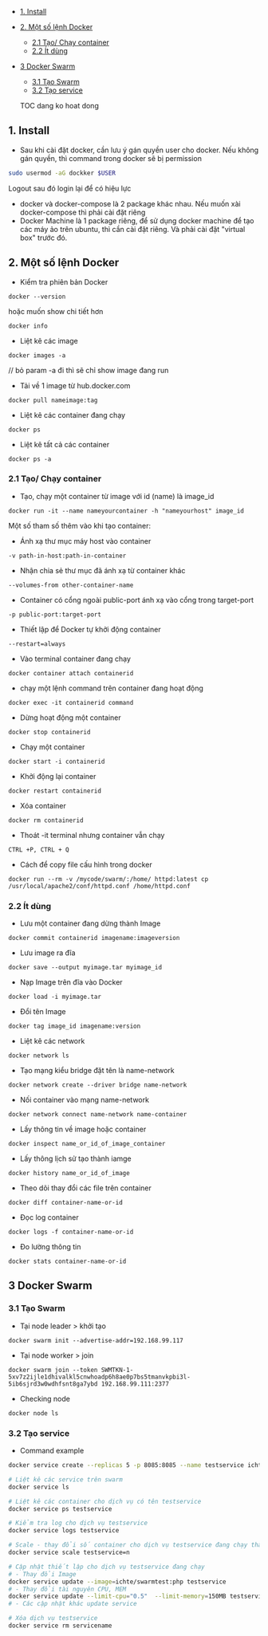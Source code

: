 <!-- TOC -->

- [1. Install](#1-install)
- [2. Một số lệnh Docker](#2-một-số-lệnh-docker)
    - [2.1 Tạo/ Chạy container](#21-tạo-chạy-container)
    - [2.2 Ít dùng](#22-ít-dùng)
- [3 Docker Swarm](#3-docker-swarm)
    - [3.1 Tạo Swarm](#31-tạo-swarm)
    - [3.2 Tạo service](#32-tạo-service)
    
    TOC dang ko hoat dong

<!-- /TOC -->
## 1. Install   
- Sau khi cài đặt docker, cần lưu ý gán quyền user cho docker. Nếu không gán quyền, thì command trong docker sẽ bị permission
```sh
sudo usermod -aG dockker $USER
```
Logout sau đó login lại để có hiệu lực
- docker và docker-compose là 2 package khác nhau. Nếu muốn xài docker-compose thì phải cài đặt riêng
- Docker Machine là 1 package riêng, để sử dụng docker machine để tạo các máy ảo trên ubuntu, thì cần cài đặt riêng. Và phải cài đặt "virtual box" trước đó.


## 2. Một số lệnh Docker 
- Kiểm tra phiên bản Docker 
```
docker --version
```
hoặc muốn show chi tiết hơn
```
docker info
```
- Liệt kê các image

``` 
docker images -a
```
// bỏ param -a đi thì sẽ chỉ show image đang run    
- Tải về 1 image từ hub.docker.com
```
docker pull nameimage:tag
```

- Liệt kê các container đang chạy
```
docker ps
```
- Liệt kê tất cả các container 
```
docker ps -a
```
### 2.1 Tạo/ Chạy container 
- Tạo, chạy một container từ image với id (name) là image_id
```
docker run -it --name nameyourcontainer -h "nameyourhost" image_id
```
Một số tham số thêm vào khi tạo container:
- Ánh xạ thư mục máy host vào container
```
-v path-in-host:path-in-container
```
- Nhận chia sẻ thư mục đã ánh xạ từ container khác
```
--volumes-from other-container-name
```
- Container có cổng ngoài public-port ánh xạ vào cổng trong target-port
```
-p public-port:target-port
```
- Thiết lập để Docker tự khởi động container
```
--restart=always
```
- Vào terminal container đang chạy
```
docker container attach containerid
```
- chạy một lệnh command trên container đang hoạt động
```
docker exec -it containerid command
```
- Dừng hoạt động một container
```
docker stop containerid
```
- Chạy một container
```
docker start -i containerid
```
- Khởi động lại container
```
docker restart containerid
```
- Xóa container
```
docker rm containerid
```
- Thoát -it terminal nhưng container vẫn chạy
```
CTRL +P, CTRL + Q
```

- Cách để copy file cấu hình trong docker 
```
docker run --rm -v /mycode/swarm/:/home/ httpd:latest cp /usr/local/apache2/conf/httpd.conf /home/httpd.conf
```


### 2.2 Ít dùng
- Lưu một container đang dừng thành Image
```
docker commit containerid imagename:imageversion
```
- Lưu image ra đĩa
```
docker save --output myimage.tar myimage_id
```
- Nạp Image trên đĩa vào Docker
```
docker load -i myimage.tar
```
- Đổi tên Image
```
docker tag image_id imagename:version
```
- Liệt kê các network
```
docker network ls
```
- Tạo mạng kiểu bridge đặt tên là name-network
```
docker network create --driver bridge name-network
```
- Nối container vào mạng name-network
```
docker network connect name-network name-container
```
- Lấy thông tin về image hoặc container
```
docker inspect name_or_id_of_image_container
```
- Lấy thông lịch sử tạo thành iamge
```
docker history name_or_id_of_image
```
- Theo dõi thay đổi các file trên container
```
docker diff container-name-or-id
```
- Đọc log container
```
docker logs -f container-name-or-id
```
- Đo lường thông tin
```
docker stats container-name-or-id
```

## 3 Docker Swarm
### 3.1 Tạo Swarm
- Tại node leader > khởi tạo
```
docker swarm init --advertise-addr=192.168.99.117
```
- Tại node worker > join
```
docker swarm join --token SWMTKN-1-5xv7z2ijle1dhivalkl5cnwhoadp6h8ae0p7bs5tmanvkpbi3l-5ib6sjrd3w0wdhfsnt8ga7ybd 192.168.99.111:2377
```
- Checking node
```
docker node ls
```
### 3.2 Tạo service
- Command example
```bash
docker service create --replicas 5 -p 8085:8085 --name testservice ichte/swarmtest:node
```
```bash
# Liệt kê các service trên swarm
docker service ls

# Liệt kê các container cho dịch vụ có tên testservice
docker service ps testservice

# Kiểm tra log cho dịch vụ testservice
docker service logs testservice

# Scale - thay đổi số container cho dịch vụ testservice đang chạy thành n (1, 2, 3 ...) container
docker service scale testservice=n

# Cập nhật thiết lập cho dịch vụ testservice đang chạy
# - Thay đổi Image
docker service update --image=ichte/swarmtest:php testservice
# - Thay đổi tài nguyên CPU, MEM
docker service update --limit-cpu="0.5"  --limit-memory=150MB testservice
# - Các cập nhật khác update service

# Xóa dịch vụ testservice
docker service rm servicename
```

